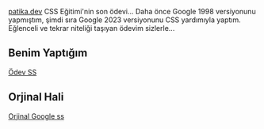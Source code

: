 [patika.dev](https://patika.dev) CSS Eğitimi'nin son ödevi... Daha önce Google 1998 versiyonunu yapmıştım, şimdi sıra Google 2023 versiyonunu CSS yardımıyla yaptım. Eğlenceli ve tekrar niteliği taşıyan ödevim sizlerle...
## Benim Yaptığım
[Ödev SS](/assets/Firefox_Screenshot_2022-10-26T11-56-35.643Z.png)

## Orjinal Hali
[Orjinal Google ss](/assets/Firefox_Screenshot_2022-10-26T12-01-11.595Z.png)